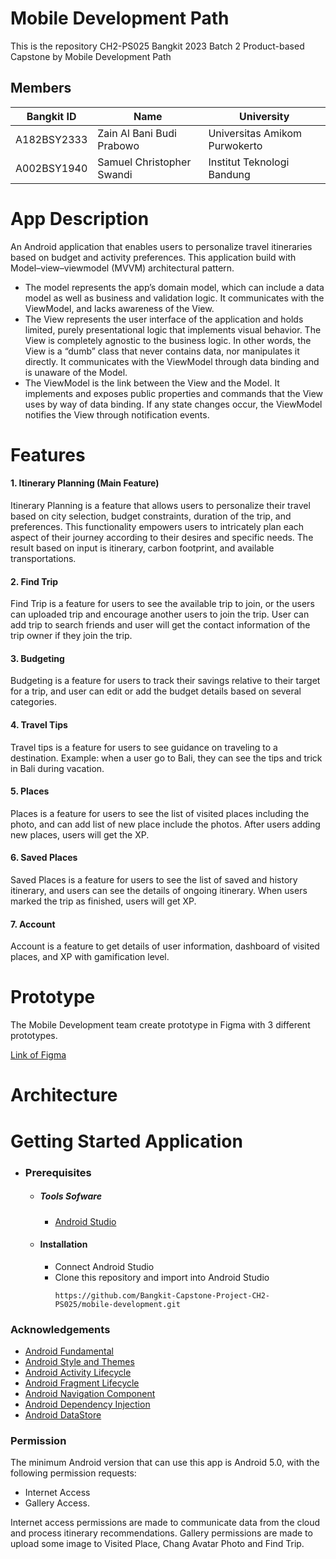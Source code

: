 # Mobile Development Path
This is the repository CH2-PS025 Bangkit 2023 Batch 2 Product-based Capstone by Mobile Development Path

##  Members
| Bangkit ID | Name | University |
|-----|-------|------|
| A182BSY2333   | Zain Al Bani Budi Prabowo	 |  Universitas Amikom Purwokerto	 |
| A002BSY1940	   |  Samuel Christopher Swandi  | Institut Teknologi Bandung | 

# App Description
An Android application that enables users to personalize travel itineraries based on budget and activity preferences. This application build with Model–view–viewmodel (MVVM) architectural pattern.
- The model represents the app’s domain model, which can include a data model as well as business and validation logic. It communicates with the ViewModel, and lacks awareness of the View.
- The View represents the user interface of the application and holds limited, purely presentational logic that implements visual behavior. The View is completely agnostic to the business logic. In other words, the View is a “dumb” class that never contains data, nor manipulates it directly. It communicates with the ViewModel through data binding and is unaware of the Model.
- The ViewModel is the link between the View and the Model. It implements and exposes public properties and commands that the View uses by way of data binding. If any state changes occur, the ViewModel notifies the View through notification events. 

# Features
#### 1. Itinerary Planning (**Main Feature**)
Itinerary Planning is a feature that allows users to personalize their travel based on city selection, budget constraints, duration of the trip, and preferences. This functionality empowers users to intricately plan each aspect of their journey according to their desires and specific needs. The result based on input is itinerary, carbon footprint, and available transportations. 

#### 2. Find Trip
Find Trip is a feature for users to see the available trip to join, or the users can uploaded trip and encourage another users to join the trip. User can add trip to search friends and user will get the contact information of the trip owner if they join the trip.

#### 3. Budgeting
Budgeting is a feature for users to track their savings relative to their target for a trip, and user can edit or add the budget details based on several categories.

#### 4. Travel Tips
Travel tips is a feature for users to see guidance on traveling to a destination. Example: when a user go to Bali, they can see the tips and trick in Bali during vacation.

#### 5. Places
Places is a feature for users to see the list of visited places including the photo, and can add list of new place include the photos. After users adding new places, users will get the XP.

#### 6. Saved Places
Saved Places is a feature for users to see the list of saved and history itinerary, and users can see the details of ongoing itinerary. When users marked the trip as finished, users will get XP.

#### 7. Account
Account is a feature to get details of user information, dashboard of visited places, and XP with gamification level.

# Prototype
The Mobile Development team create prototype in Figma with 3 different prototypes.

[Link of Figma](https://www.figma.com/file/RYR42lEEKWaN2UAzXJPsmw/User-Interface---Bangkit-Capstone-Project?type=design&node-id=0%3A1&mode=design&t=tSsswh441EavG5gK-1)

# Architecture

# Getting Started Application
  - ### Prerequisites
      - ##### Tools Sofware
        - [Android Studio](https://developer.android.com/studio)

      - #### Installation
        - Connect Android Studio
        - Clone this repository and import into Android Studio
          ```
          https://github.com/Bangkit-Capstone-Project-CH2-PS025/mobile-development.git
          ```

### Acknowledgements
* [Android Fundamental](https://developer.android.com/guide/components/fundamentals?hl=en)
* [Android Style and Themes](https://developer.android.com/develop/ui/views/theming/themes?hl=en)
* [Android Activity Lifecycle](https://developer.android.com/guide/components/activities/activity-lifecycle?hl=en)
* [Android Fragment Lifecycle](https://developer.android.com/guide/fragments/lifecycle?hl=en)
* [Android Navigation Component](https://developer.android.com/guide/navigation?hl=en)
* [Android Dependency Injection](https://developer.android.com/training/dependency-injection?hl=en)
* [Android DataStore](https://developer.android.com/topic/libraries/architecture/datastore?hl=en)

### Permission
The minimum Android version that can use this app is Android 5.0, with the following permission requests:
- Internet Access
- Gallery Access.

Internet access permissions are made to communicate data from the cloud and process itinerary recommendations. Gallery permissions are made to upload some image to Visited Place, Chang Avatar Photo and Find Trip.
